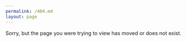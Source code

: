 ```yaml
---
permalink: /404.md
layout: page
---
```


Sorry, but the page you were trying to view has moved or does not exist.
